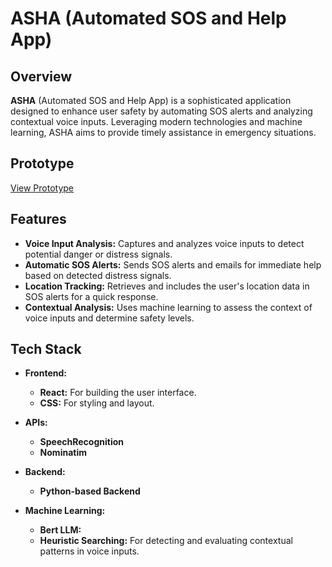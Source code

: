# ASHA (Automated SOS and Help App)


## Overview

**ASHA** (Automated SOS and Help App) is a sophisticated application designed to enhance user safety by automating SOS alerts and analyzing contextual voice inputs. Leveraging modern technologies and machine learning, ASHA aims to provide timely assistance in emergency situations.

## Prototype

[View Prototype](https://www.figma.com/proto/jfPuCh5woaRNLCRHlSkICl/ASHA?node-id=11-338&source=email_invite&starting-point-node-id=11%3A338&t=NGQEqexXa1tsuBzM-1)

## Features

- **Voice Input Analysis:** Captures and analyzes voice inputs to detect potential danger or distress signals.
- **Automatic SOS Alerts:** Sends SOS alerts and emails for immediate help based on detected distress signals.
- **Location Tracking:** Retrieves and includes the user's location data in SOS alerts for a quick response.
- **Contextual Analysis:** Uses machine learning to assess the context of voice inputs and determine safety levels.

## Tech Stack

- **Frontend:**
  - **React:** For building the user interface.
  - **CSS:** For styling and layout.

- **APIs:**
  - **SpeechRecognition**
  - **Nominatim**

- **Backend:**
  - **Python-based Backend**

- **Machine Learning:**
  - **Bert LLM:** 
  - **Heuristic Searching:** For detecting and evaluating contextual patterns in voice inputs.
